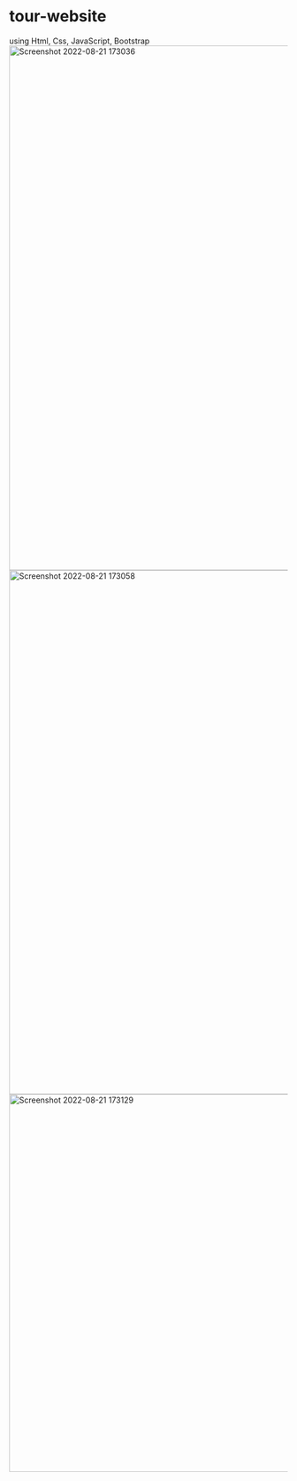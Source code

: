 # tour-website
using Html, Css, JavaScript, Bootstrap
<img width="947" alt="Screenshot 2022-08-21 173036" src="https://user-images.githubusercontent.com/92743622/191042389-c6bca615-4543-4237-a4af-e6e758a0c0f9.png">
<img width="946" alt="Screenshot 2022-08-21 173058" src="https://user-images.githubusercontent.com/92743622/191042412-1ea8e3a1-1788-4845-828d-e5f75a6b0239.png">
<img width="682" alt="Screenshot 2022-08-21 173129" src="https://user-images.githubusercontent.com/92743622/191042434-e40605ca-b845-4877-bdfe-7d6f20cb3b5c.png">
